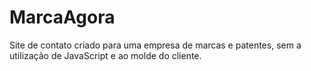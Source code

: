 # MarcaAgora

Site de contato criado para uma empresa de marcas e patentes, sem a utilização de JavaScript e ao molde do cliente.
